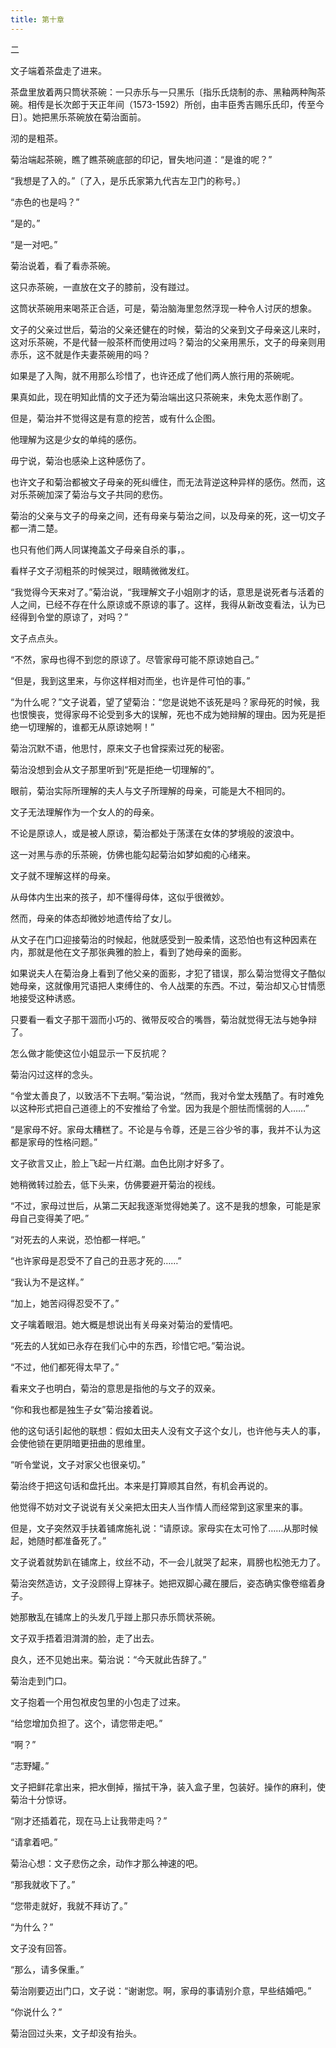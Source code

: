 ```yaml
---
title: 第十章
---
```


二

文子端着茶盘走了进来。

茶盘里放着两只筒状茶碗：一只赤乐与一只黑乐〔指乐氏烧制的赤、黑釉两种陶茶碗。相传是长次郎于天正年间（1573-1592）所创，由丰臣秀吉赐乐氏印，传至今日〕。她把黑乐茶碗放在菊治面前。

沏的是粗茶。

菊治端起茶碗，瞧了瞧茶碗底部的印记，冒失地问道：“是谁的呢？”

“我想是了入的。”〔了入，是乐氏家第九代吉左卫门的称号。〕

“赤色的也是吗？”

“是的。”

“是一对吧。”

菊治说着，看了看赤茶碗。

这只赤茶碗，一直放在文子的膝前，没有踫过。

这筒状茶碗用来喝茶正合适，可是，菊治脑海里忽然浮现一种令人讨厌的想象。

文子的父亲过世后，菊治的父亲还健在的时候，菊治的父亲到文子母亲这儿来时，这对乐茶碗，不是代替一般茶杯而使用过吗？菊治的父亲用黑乐，文子的母亲则用赤乐，这不就是作夫妻茶碗用的吗？

如果是了入陶，就不用那么珍惜了，也许还成了他们两人旅行用的茶碗呢。

果真如此，现在明知此情的文子还为菊治端出这只茶碗来，未免太恶作剧了。

但是，菊治并不觉得这是有意的挖苦，或有什么企图。

他理解为这是少女的单纯的感伤。

毋宁说，菊治也感染上这种感伤了。

也许文子和菊治都被文子母亲的死纠缠住，而无法背逆这种异样的感伤。然而，这对乐茶碗加深了菊治与文子共同的悲伤。

菊治的父亲与文子的母亲之间，还有母亲与菊治之间，以及母亲的死，这一切文子都一清二楚。

也只有他们两人同谋掩盖文子母亲自杀的事，。

看样子文子沏粗茶的时候哭过，眼睛微微发红。

“我觉得今天来对了。”菊治说，“我理解文子小姐刚才的话，意思是说死者与活着的人之间，已经不存在什么原谅或不原谅的事了。这样，我得从新改变看法，认为已经得到令堂的原谅了，对吗？”

文子点点头。

“不然，家母也得不到您的原谅了。尽管家母可能不原谅她自己。”

“但是，我到这里来，与你这样相对而坐，也许是件可怕的事。”

“为什么呢？”文子说着，望了望菊治：“您是说她不该死是吗？家母死的时候，我也恨懊丧，觉得家母不论受到多大的误解，死也不成为她辩解的理由。因为死是拒绝一切理解的，谁都无从原谅她啊！”

菊治沉默不语，他思忖，原来文子也曾探索过死的秘密。

菊治没想到会从文子那里听到“死是拒绝一切理解的”。

眼前，菊治实际所理解的夫人与文子所理解的母亲，可能是大不相同的。

文子无法理解作为一个女人的的母亲。

不论是原谅人，或是被人原谅，菊治都处于荡漾在女体的梦境般的波浪中。

这一对黑与赤的乐茶碗，仿佛也能勾起菊治如梦如痴的心绪来。

文子就不理解这样的母亲。

从母体内生出来的孩子，却不懂得母体，这似乎很微妙。

然而，母亲的体态却微妙地遗传给了女儿。

从文子在门口迎接菊治的时候起，他就感受到一股柔情，这恐怕也有这种因素在内，那就是他在文子那张典雅的脸上，看到了她母亲的面影。

如果说夫人在菊治身上看到了他父亲的面影，才犯了错误，那么菊治觉得文子酷似她母亲，这就像用咒语把人束缚住的、令人战栗的东西。不过，菊治却又心甘情愿地接受这种诱惑。

只要看一看文子那干涸而小巧的、微带反咬合的嘴唇，菊治就觉得无法与她争辩了。

怎么做才能使这位小姐显示一下反抗呢？

菊治闪过这样的念头。

“令堂太善良了，以致活不下去啊。”菊治说，“然而，我对令堂太残酷了。有时难免以这种形式把自己道德上的不安推给了令堂。因为我是个胆怯而懦弱的人……”

“是家母不好。家母太糟糕了。不论是与令尊，还是三谷少爷的事，我并不认为这都是家母的性格问题。”

文子欲言又止，脸上飞起一片红潮。血色比刚才好多了。

她稍微转过脸去，低下头来，仿佛要避开菊治的视线。

“不过，家母过世后，从第二天起我逐渐觉得她美了。这不是我的想象，可能是家母自己变得美了吧。”

“对死去的人来说，恐怕都一样吧。”

“也许家母是忍受不了自己的丑恶才死的……”

“我认为不是这样。”

“加上，她苦闷得忍受不了。”

文子噙着眼泪。她大概是想说出有关母亲对菊治的爱情吧。

“死去的人犹如已永存在我们心中的东西，珍惜它吧。”菊治说。

“不过，他们都死得太早了。”

看来文子也明白，菊治的意思是指他的与文子的双亲。

“你和我也都是独生子女”菊治接着说。

他的这句话引起他的联想：假如太田夫人没有文子这个女儿，也许他与夫人的事，会使他锁在更阴暗更扭曲的思维里。

“听令堂说，文子对家父也很亲切。”

菊治终于把这句话和盘托出。本来是打算顺其自然，有机会再说的。

他觉得不妨对文子说说有关父亲把太田夫人当作情人而经常到这家里来的事。

但是，文子突然双手扶着铺席施礼说：“请原谅。家母实在太可怜了……从那时候起，她随时都准备死了。”

文子说着就势趴在铺席上，纹丝不动，不一会儿就哭了起来，肩膀也松弛无力了。

菊治突然造访，文子没顾得上穿袜子。她把双脚心藏在腰后，姿态确实像卷缩着身子。

她那散乱在铺席上的头发几乎踫上那只赤乐筒状茶碗。

文子双手捂着泪潸潸的脸，走了出去。

良久，还不见她出来。菊治说：“今天就此告辞了。”

菊治走到门口。

文子抱着一个用包袱皮包里的小包走了过来。

“给您增加负担了。这个，请您带走吧。”

“啊？”

“志野罐。”

文子把鲜花拿出来，把水倒掉，揩拭干净，装入盒子里，包装好。操作的麻利，使菊治十分惊讶。

“刚才还插着花，现在马上让我带走吗？”

“请拿着吧。”

菊治心想：文子悲伤之余，动作才那么神速的吧。

“那我就收下了。”

“您带走就好，我就不拜访了。”

“为什么？”

文子没有回答。

“那么，请多保重。”

菊治刚要迈出门口，文子说：“谢谢您。啊，家母的事请别介意，早些结婚吧。”

“你说什么？”

菊治回过头来，文子却没有抬头。